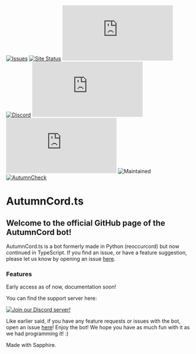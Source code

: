 [![Issues](https://img.shields.io/github/issues/reoccurdevs/autumncord.ts.svg?colorB=5e03fc)](https://github.com/reoccurdevs/autumncord.ts/issues)
[![Site Status](https://img.shields.io/website?down_color=lightgrey&down_message=offline&up_color=purple&up_message=online&url=https%3A%2F%2Fautumncord.xyz)](https://autumncord.xyz)
[![Stars](https://img.shields.io/github/stars/reoccurdevs/autumncord.ts?style=social)](https://github.com/reoccurdevs/autumncord.ts/stargazers)
[![Discord](https://canary.discord.com/api/guilds/946554621525127278/widget.png?style=shield)](https://discord.gg/rTC5N8XCQR)
[![License](https://img.shields.io/github/license/reoccurdevs/autumncord.ts)](https://github.com/reoccurdevs/autumncord.ts/blob/main/LICENSE)
[![Commits](https://img.shields.io/github/commit-activity/m/reoccurdevs/autumncord.ts)](https://github.com/reoccurdevs/autumncord.ts/commits/main)
![Maintained](https://img.shields.io/maintenance/yes/2022)
[![AutumnCheck](https://github.com/reoccurdevs/autumncord.ts/actions/workflows/compile_autumn.yml/badge.svg)](https://github.com/reoccurdevs/autumncord.ts/actions/workflows/compile_autumn.yml)

# AutumnCord.ts
## Welcome to the official GitHub page of the AutumnCord bot!
AutumnCord.ts is a bot formerly made in Python (reoccurcord) but now continued in TypeScript.
If you find an issue, or have a feature suggestion, please let us know by opening an issue [here](https://github.com/reoccurdevs/autumncord.ts/issues).

### Features

Early access as of now, documentation soon!

You can find the support server here:

[![Join our Discord server!](https://canary.discord.com/api/guilds/883472120083005441/widget.png?style=banner2)](http://discord.gg/yATc4DJ69R)

Like earlier said, if you have any feature requests or issues with the bot, open an issue [here](https://github.com/reoccurdevs/autumncord.ts/issues)!
Enjoy the bot! We hope you have as much fun with it as we had programming it! :)

Made with Sapphire.
